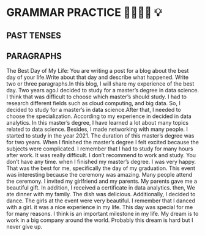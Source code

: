 # GRAMMAR PRACTICE :muscle::book::us: :bulb:
## PAST TENSES 

## PARAGRAPHS

The Best Day of My Life: You are writing a post for a blog about the best day of your life.Write about that day and describe what happened.
Write two or three paragraphs.In this blog, I will share my experience of the best day. Two years ago.I decided to study for a master’s degree
in data science. I think that was difficult to choose which master’s should study. I had to research different fields such as cloud computing, and big data. 
So, I decided to study for a master’s in data science.After that, I needed to choose the specialization. According to my experience in decided in
data analytics. In this master’s degree, I have learned a lot about many topics related to data science. Besides,
I made networking with many people. I started to study in the year 2021. The duration of this master’s degree was for two years. 
When I finished the master’s degree I felt excited because the subjects were complicated.
I remember that I had to study for many hours after work. It was really difficult. I don’t recommend to work and study. You don’t have any time. when I finished my master’s degree. 
I was very happy. That was the best for me, specifically the day of my graduation. This event was interesting because the ceremony was amazing.
Many people attend the ceremony. I invited my girlfriend and my parents. My parents gave me a beautiful gift. In addition, I received a certificate in data analytics.
then, We ate dinner with my family. The dish was delicious. Additionally, I decided to dance. The girls at the event were very beautiful. 
I remember that I danced with a girl. it was a nice experience in my life. This day was special for me for many reasons. I think is an important milestone in my life. 
My dream is to work in a big company around the world. Probably this dream is hard but I never give up. 

